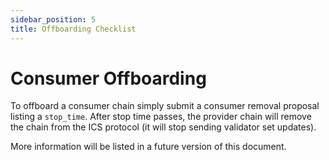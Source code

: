 ```yaml
---
sidebar_position: 5
title: Offboarding Checklist
---
```

# Consumer Offboarding

To offboard a consumer chain simply submit a consumer removal proposal listing a `stop_time`. After stop time passes, the provider chain will remove the chain from the ICS protocol (it will stop sending validator set updates).

More information will be listed in a future version of this document.
